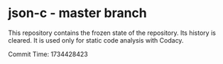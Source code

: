 # json-c - master branch

This repository contains the frozen state of the repository.
Its history is cleared. It is used only for static code
analysis with Codacy.

Commit Time: 1734428423